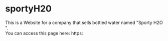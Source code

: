 # sportyH20

This is a Website for a  company that sells bottled water named "Sporty H2O ". <br>
You can access this page here: https:


